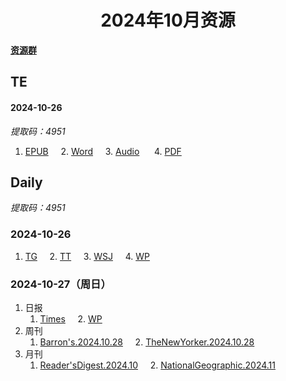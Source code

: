 <div align="center">

# 2024年10月资源

</div>

<div align="left">

[**资源群**](https://qm.qq.com/q/XNwz6qD0IO)

</div>

## TE
#### 2024-10-26

*提取码：4951*<br>
1. [EPUB](https://url12.ctfile.com/f/47748612-1418192380-3c9c0d "我不会告诉你提取码是4951")&nbsp;&nbsp;&nbsp;&nbsp; 2. [Word](https://url12.ctfile.com/f/47748612-1418192374-8243e3 "我不会告诉你提取码是4951")&nbsp;&nbsp;&nbsp;&nbsp; 3. [Audio](https://url12.ctfile.com/f/47748612-1418192371-4ae461 "我不会告诉你提取码是4951") &nbsp;&nbsp;&nbsp;&nbsp; 4. [PDF](https://url12.ctfile.com/f/47748612-1418379139-f9cc6d "我不会告诉你提取码是4951")<br>

## Daily
*提取码：4951*

### 2024-10-26

1. [TG](https://url12.ctfile.com/f/47748612-1418488783-e8a37f)&nbsp;&nbsp;&nbsp;&nbsp; 2. [TT](https://url12.ctfile.com/f/47748612-1418489446-389c0e)&nbsp;&nbsp;&nbsp;&nbsp; 3. [WSJ](https://url12.ctfile.com/f/47748612-1418489521-608134)&nbsp;&nbsp;&nbsp;&nbsp; 4. [WP](https://url12.ctfile.com/f/47748612-1418489992-641c14)<br>

### 2024-10-27（周日）

1. 日报
    1. [Times](https://url12.ctfile.com/f/47748612-1418712031-52bc9f)&nbsp;&nbsp;&nbsp;&nbsp; 2. [WP](https://url12.ctfile.com/f/47748612-1418712166-0d953d)<br>
2. 周刊
    1. [Barron's.2024.10.28](https://url12.ctfile.com/f/47748612-1418712778-731602)&nbsp;&nbsp;&nbsp;&nbsp; 2. [TheNewYorker.2024.10.28](https://url12.ctfile.com/f/47748612-1418713006-3adeda)<br>
3. 月刊
    1. [Reader'sDigest.2024.10](https://url12.ctfile.com/f/47748612-1418712961-0d165f)&nbsp;&nbsp;&nbsp;&nbsp; 2. [NationalGeographic.2024.11](https://url12.ctfile.com/f/47748612-1418712934-6f2e31)<br>
